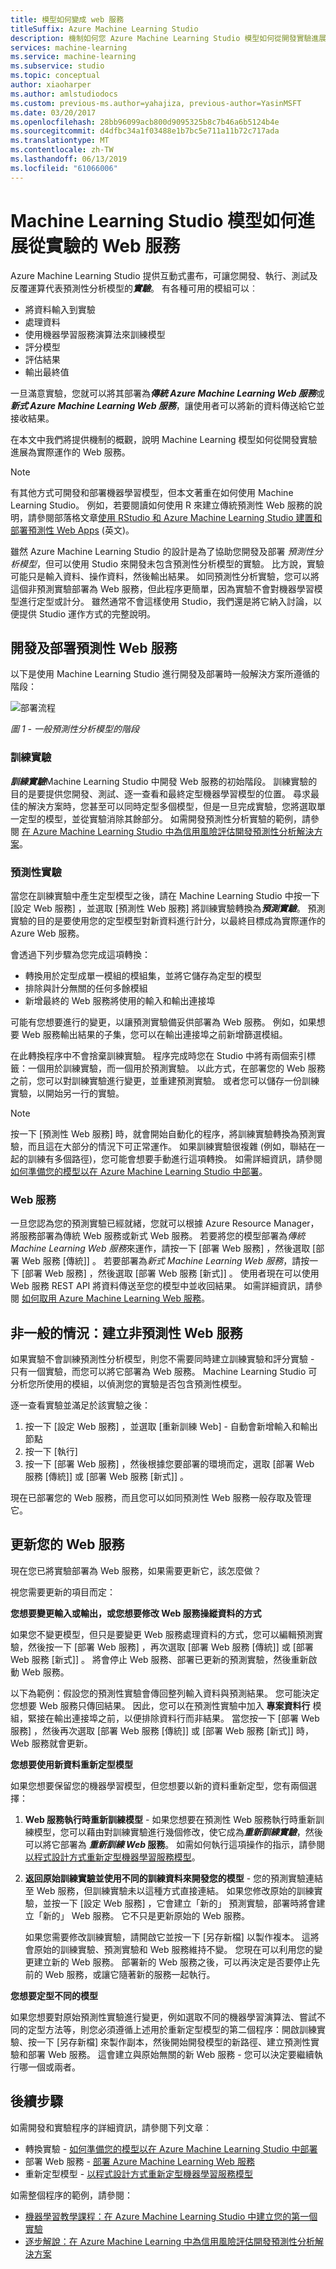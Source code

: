 ```yaml
---
title: 模型如何變成 web 服務
titleSuffix: Azure Machine Learning Studio
description: 機制如何您 Azure Machine Learning Studio 模型如何從開發實驗進展到 Web 服務的概觀。
services: machine-learning
ms.service: machine-learning
ms.subservice: studio
ms.topic: conceptual
author: xiaoharper
ms.author: amlstudiodocs
ms.custom: previous-ms.author=yahajiza, previous-author=YasinMSFT
ms.date: 03/20/2017
ms.openlocfilehash: 28bb96099acb800d9095325b8c7b46a6b5124b4e
ms.sourcegitcommit: d4dfbc34a1f03488e1b7bc5e711a11b72c717ada
ms.translationtype: MT
ms.contentlocale: zh-TW
ms.lasthandoff: 06/13/2019
ms.locfileid: "61066006"
---
```

# <a name="how-a-machine-learning-studio-model-progresses-from-an-experiment-to-a-web-service"></a>Machine Learning Studio 模型如何進展從實驗的 Web 服務
Azure Machine Learning Studio 提供互動式畫布，可讓您開發、執行、測試及反覆運算代表預測性分析模型的***實驗***。 有各種可用的模組可以︰

* 將資料輸入到實驗
* 處理資料
* 使用機器學習服務演算法來訓練模型
* 評分模型
* 評估結果
* 輸出最終值

一旦滿意實驗，您就可以將其部署為***傳統 Azure Machine Learning Web 服務***或***新式 Azure Machine Learning Web 服務***，讓使用者可以將新的資料傳送給它並接收結果。

在本文中我們將提供機制的概觀，說明 Machine Learning 模型如何從開發實驗進展為實際運作的 Web 服務。

> [!NOTE]
> 有其他方式可開發和部署機器學習模型，但本文著重在如何使用 Machine Learning Studio。 例如，若要閱讀如何使用 R 來建立傳統預測性 Web 服務的說明，請參閱部落格文章[使用 RStudio 和 Azure Machine Learning Studio 建置和部署預測性 Web Apps](https://blogs.technet.com/b/machinelearning/archive/2015/09/25/build-and-deploy-a-predictive-web-app-using-rstudio-and-azure-ml.aspx) (英文)。
>
>

雖然 Azure Machine Learning Studio 的設計是為了協助您開發及部署 *預測性分析模型*，但可以使用 Studio 來開發未包含預測性分析模型的實驗。 比方說，實驗可能只是輸入資料、操作資料，然後輸出結果。 如同預測性分析實驗，您可以將這個非預測實驗部署為 Web 服務，但此程序更簡單，因為實驗不會對機器學習模型進行定型或計分。 雖然通常不會這樣使用 Studio，我們還是將它納入討論，以便提供 Studio 運作方式的完整說明。

## <a name="developing-and-deploying-a-predictive-web-service"></a>開發及部署預測性 Web 服務
以下是使用 Machine Learning Studio 進行開發及部署時一般解決方案所遵循的階段：

![部署流程](./media/model-progression-experiment-to-web-service/model-stages-from-experiment-to-web-service.png)

*圖 1 - 一般預測性分析模型的階段*

### <a name="the-training-experiment"></a>訓練實驗
***訓練實驗***Machine Learning Studio 中開發 Web 服務的初始階段。 訓練實驗的目的是要提供您開發、測試、逐一查看和最終定型機器學習模型的位置。 尋求最佳的解決方案時，您甚至可以同時定型多個模型，但是一旦完成實驗，您將選取單一定型的模型，並從實驗消除其餘部分。 如需開發預測性分析實驗的範例，請參閱 [在 Azure Machine Learning Studio 中為信用風險評估開發預測性分析解決方案](tutorial-part1-credit-risk.md)。

### <a name="the-predictive-experiment"></a>預測性實驗
當您在訓練實驗中產生定型模型之後，請在 Machine Learning Studio 中按一下 [設定 Web 服務]  ，並選取 [預測性 Web 服務]  將訓練實驗轉換為***預測實驗***。 預測實驗的目的是要使用您的定型模型對新資料進行計分，以最終目標成為實際運作的 Azure Web 服務。

會透過下列步驟為您完成這項轉換：

* 轉換用於定型成單一模組的模組集，並將它儲存為定型的模型
* 排除與計分無關的任何多餘模組
* 新增最終的 Web 服務將使用的輸入和輸出連接埠

可能有您想要進行的變更，以讓預測實驗備妥供部署為 Web 服務。 例如，如果想要 Web 服務輸出結果的子集，您可以在輸出連接埠之前新增篩選模組。

在此轉換程序中不會捨棄訓練實驗。 程序完成時您在 Studio 中將有兩個索引標籤：一個用於訓練實驗，而一個用於預測實驗。 以此方式，在部署您的 Web 服務之前，您可以對訓練實驗進行變更，並重建預測實驗。 或者您可以儲存一份訓練實驗，以開始另一行的實驗。

> [!NOTE]
> 按一下 [預測性 Web 服務]  時，就會開始自動化的程序，將訓練實驗轉換為預測實驗，而且這在大部分的情況下可正常運作。 如果訓練實驗很複雜 (例如，聯結在一起的訓練有多個路徑)，您可能會想要手動進行這項轉換。 如需詳細資訊，請參閱[如何準備您的模型以在 Azure Machine Learning Studio 中部署](convert-training-experiment-to-scoring-experiment.md)。
>
>

### <a name="the-web-service"></a>Web 服務
一旦您認為您的預測實驗已經就緒，您就可以根據 Azure Resource Manager，將服務部署為傳統 Web 服務或新式 Web 服務。 若要將您的模型部署為*傳統 Machine Learning Web 服務*來運作，請按一下 [部署 Web 服務]  ，然後選取 [部署 Web 服務 [傳統]]  。 若要部署為*新式 Machine Learning Web 服務*，請按一下 [部署 Web 服務]  ，然後選取 [部署 Web 服務 [新式]]  。 使用者現在可以使用 Web 服務 REST API 將資料傳送至您的模型中並收回結果。 如需詳細資訊，請參閱 [如何取用 Azure Machine Learning Web 服務](consume-web-services.md)。

## <a name="the-non-typical-case-creating-a-non-predictive-web-service"></a>非一般的情況：建立非預測性 Web 服務
如果實驗不會訓練預測性分析模型，則您不需要同時建立訓練實驗和評分實驗 - 只有一個實驗，而您可以將它部署為 Web 服務。 Machine Learning Studio 可分析您所使用的模組，以偵測您的實驗是否包含預測性模型。

逐一查看實驗並滿足於該實驗之後：

1. 按一下 [設定 Web 服務]  ，並選取 [重新訓練 Web]  - 自動會新增輸入和輸出節點
2. 按一下 [執行] 
3. 按一下 [部署 Web 服務]  ，然後根據您要部署的環境而定，選取 [部署 Web 服務 [傳統]]  或 [部署 Web 服務 [新式]]  。

現在已部署您的 Web 服務，而且您可以如同預測性 Web 服務一般存取及管理它。

## <a name="updating-your-web-service"></a>更新您的 Web 服務
現在您已將實驗部署為 Web 服務，如果需要更新它，該怎麼做？

視您需要更新的項目而定：

**您想要變更輸入或輸出，或您想要修改 Web 服務操縱資料的方式**

如果您不變更模型，但只是要變更 Web 服務處理資料的方式，您可以編輯預測實驗，然後按一下 [部署 Web 服務]  ，再次選取 [部署 Web 服務 [傳統]]  或 [部署 Web 服務 [新式]]  。 將會停止 Web 服務、部署已更新的預測實驗，然後重新啟動 Web 服務。

以下為範例：假設您的預測性實驗會傳回整列輸入資料與預測結果。 您可能決定您想要 Web 服務只傳回結果。 因此，您可以在預測性實驗中加入 **專案資料行** 模組，緊接在輸出連接埠之前，以便排除資料行而非結果。 當您按一下 [部署 Web 服務]  ，然後再次選取 [部署 Web 服務 [傳統]]  或 [部署 Web 服務 [新式]]  時，Web 服務就會更新。

**您想要使用新資料重新定型模型**

如果您想要保留您的機器學習模型，但您想要以新的資料重新定型，您有兩個選擇：

1. **Web 服務執行時重新訓練模型** - 如果您想要在預測性 Web 服務執行時重新訓練模型，您可以藉由對訓練實驗進行幾個修改，使它成為***重新訓練實驗***，然後可以將它部署為 ***重新訓練 Web* 服務**。 如需如何執行這項操作的指示，請參閱 [以程式設計方式重新定型機器學習服務模型](/azure/machine-learning/studio/retrain-machine-learning-model)。
2. **返回原始訓練實驗並使用不同的訓練資料來開發您的模型** - 您的預測實驗連結至 Web 服務，但訓練實驗未以這種方式直接連結。 如果您修改原始的訓練實驗，並按一下 [設定 Web 服務]  ，它會建立「新的」  預測實驗，部署時將會建立「新的」  Web 服務。 它不只是更新原始的 Web 服務。

   如果您需要修改訓練實驗，請開啟它並按一下 [另存新檔]  以製作複本。 這將會原始的訓練實驗、預測實驗和 Web 服務維持不變。 您現在可以利用您的變更建立新的 Web 服務。 部署新的 Web 服務之後，可以再決定是否要停止先前的 Web 服務，或讓它隨著新的服務一起執行。

**您想要定型不同的模型**

如果您想要對原始預測性實驗進行變更，例如選取不同的機器學習演算法、嘗試不同的定型方法等，則您必須遵循上述用於重新定型模型的第二個程序：開啟訓練實驗、按一下 [另存新檔]  來製作副本，然後開始開發模型的新路徑、建立預測性實驗和部署 Web 服務。 這會建立與原始無關的新 Web 服務 - 您可以決定要繼續執行哪一個或兩者。

## <a name="next-steps"></a>後續步驟
如需開發和實驗程序的詳細資訊，請參閱下列文章︰

* 轉換實驗 - [如何準備您的模型以在 Azure Machine Learning Studio 中部署](convert-training-experiment-to-scoring-experiment.md)
* 部署 Web 服務 - [部署 Azure Machine Learning Web 服務](publish-a-machine-learning-web-service.md)
* 重新定型模型 - [以程式設計方式重新定型機器學習服務模型](/azure/machine-learning/studio/retrain-machine-learning-model)

如需整個程序的範例，請參閱：

* [機器學習教學課程：在 Azure Machine Learning Studio 中建立您的第一個實驗](create-experiment.md)
* [逐步解說：在 Azure Machine Learning 中為信用風險評估開發預測性分析解決方案](tutorial-part1-credit-risk.md)

